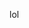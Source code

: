 lol
<!---
FunnyJ0ke/FunnyJ0ke is a ✨ special ✨ repository because its `README.md` (this file) appears on your GitHub profile.
You can click the Preview link to take a look at your changes.
--->
